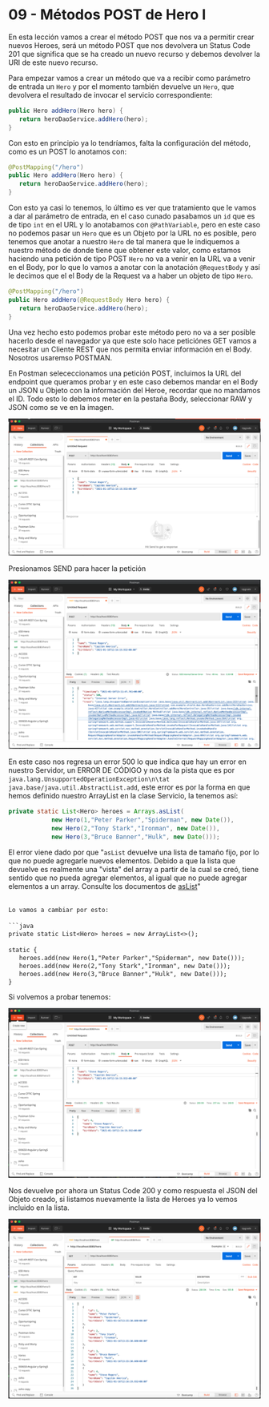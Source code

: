 # 09 - Métodos POST de Hero I

En esta lección vamos a crear el método POST que nos va a permitir crear nuevos Heroes, será un método POST que nos devolvera un Status Code 201 que significa que se ha creado un nuevo recurso y debemos devolver la URI de este nuevo recurso.

Para empezar vamos a crear un método que va a recibir como parámetro de entrada un `Hero` y por el momento también devuelve un `Hero`, que devolvera el resultado de invocar el servicio correspondiente:

```java
public Hero addHero(Hero hero) {
   return heroDaoService.addHero(hero);
}
```

Con esto en principio ya lo tendríamos, falta la configuración del método, como es un POST lo anotamos con:

```java
@PostMapping("/hero")
public Hero addHero(Hero hero) {
   return heroDaoService.addHero(hero);
}
```
Con esto ya casi lo tenemos, lo último es ver que tratamiento que le vamos a dar al parámetro de entrada, en el caso cunado pasabamos un `id` que es de tipo `int` en el URL y lo anotabamos con `@PathVariable`, pero en este caso no podemos pasar un `Hero` que es un Objeto por la URL no es posible, pero tenemos que anotar a nuestro `Hero` de tal manera que le indiquemos a nuestro método de donde tiene que obtener este valor, como estamos haciendo una petición de tipo POST `Hero` no va a venir en la URL va a venir en el Body, por lo que lo vamos a anotar con la anotación `@RequestBody` y así le decimos que el el Body de la Request va a haber un objeto de tipo `Hero`.

```java
@PostMapping("/hero")
public Hero addHero(@RequestBody Hero hero) {
   return heroDaoService.addHero(hero);
}
```

Una vez hecho esto podemos probar este método pero no va a ser posible hacerlo desde el navegador ya que este solo hace peticiónes GET vamos a necesitar un Cliente REST que nos permita enviar información en el Body. Nosotros usaremso POSTMAN.

En Postman selececcionamos una petición POST, incluimos la URL del endpoint que queramos probar y en este caso debemos mandar en el Body un JSON u Objeto con la información del Heroe, recordar que no mandamos el ID. Todo esto lo debemos meter en la pestaña Body, seleccionar RAW y JSON como se ve en la imagen.

![03-09-01](images/03-09-01.png)

Presionamos SEND para hacer la petición  

![03-09-02](images/03-09-02.png)

En este caso nos regresa un error 500 lo que indica que hay un error en nuestro Servidor, un ERROR DE CÓDIGO y nos da la pista que es por `java.lang.UnsupportedOperationException\n\tat java.base/java.util.AbstractList.add`, este error es por la forma en que hemos definido nuestro ArrayList en la clase Servicio, la tenemos así:

```java
private static List<Hero> heroes = Arrays.asList(
			new Hero(1,"Peter Parker","Spiderman", new Date()),
			new Hero(2,"Tony Stark","Ironman", new Date()),
			new Hero(3,"Bruce Banner","Hulk", new Date()));
```

El error viene dado por que "`asList` devuelve una lista de tamaño fijo, por lo que no puede agregarle nuevos elementos. Debido a que la lista que devuelve es realmente una "vista" del array a partir de la cual se creó, tiene sentido que no pueda agregar elementos, al igual que no puede agregar elementos a un array. Consulte los documentos de [asList](https://docs.oracle.com/javase/1.5.0/docs/api/java/util/Arrays.html#asList%28T...%29)"
```

Lo vamos a cambiar por esto:

```java
private static List<Hero> heroes = new ArrayList<>();
	
static {
   heroes.add(new Hero(1,"Peter Parker","Spiderman", new Date()));
   heroes.add(new Hero(2,"Tony Stark","Ironman", new Date()));
   heroes.add(new Hero(3,"Bruce Banner","Hulk", new Date()));
}
```

Si volvemos a probar tenemos:

![03-09-03](images/03-09-03.png)

Nos devuelve por ahora un Status Code 200 y como respuesta el JSON del Objeto creado, si listamos nuevamente la lista de Heroes ya lo vemos incluido en la lista.

![03-09-04](images/03-09-04.png)

